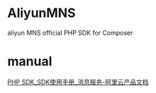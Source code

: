 # AliyunMNS
aliyun MNS official  PHP SDK for Composer


# manual  
[PHP SDK_SDK使用手册_消息服务-阿里云产品文档](https://help.aliyun.com/document_detail/mns/sdk/php-sdk.html)
